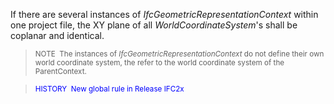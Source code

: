 If there are several instances of _IfcGeometricRepresentationContext_ within one project file, the XY plane of all _WorldCoordinateSystem_'s shall be coplanar and identical.

> <small>NOTE&nbsp; The instances of <i>IfcGeometricRepresentationContext</i>
do not define their own world coordinate system, the refer to
the&nbsp;world coordinate system of the ParentContext.
  </small>

> <small><font color="#0000ff">HISTORY&nbsp;
New global rule in Release IFC2x</font></small>